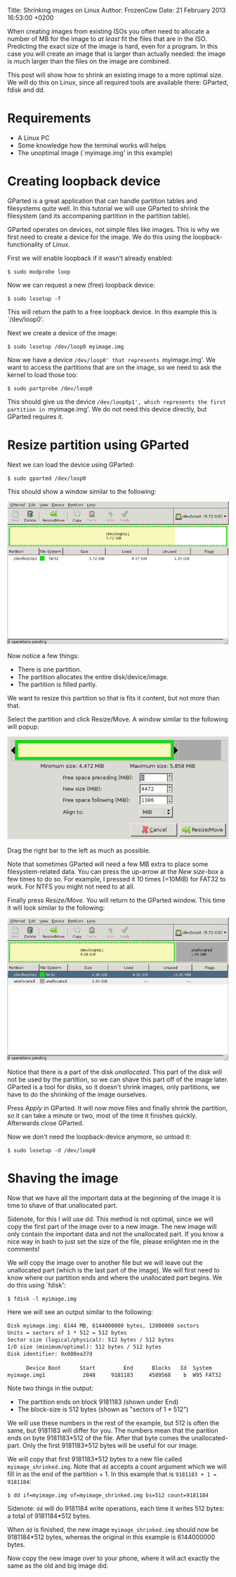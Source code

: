 Title: Shrinking images on Linux
Author: FrozenCow
Date: 21 February 2013 16:53:00 +0200

When creating images from existing ISOs you often need to allocate a number of MB for the image to *at least* fit the files that are in the ISO. Predicting the exact size of the image is hard, even for a program. In this case you will create an image that is larger than actually needed: the image is much larger than the files on the image are combined.

This post will show how to shrink an existing image to a more optimal size. We will do this on Linux, since all required tools are available there: GParted, fdisk and dd.

# Requirements

* A Linux PC
* Some knowledge how the terminal works will helps
* The unoptimal image (`myimage.img' in this example)

# Creating loopback device

GParted is a great application that can handle partition tables and filesystems quite well. In this tutorial we will use GParted to shrink the filesystem (and its accompaning partition in the partition table).

GParted operates on devices, not simple files like images. This is why we first need to create a device for the image. We do this using the loopback-functionality of Linux.

First we will enable loopback if it wasn't already enabled:

    $ sudo modprobe loop

Now we can request a new (free) loopback device:

    $ sudo losetup -f

This will return the path to a free loopback device. In this example this is `/dev/loop0'.

Next we create a device of the image:

    $ sudo losetup /dev/loop0 myimage.img

Now we have a device `/dev/loop0' that represents `myimage.img'. We want to access the partitions that are on the image, so we need to ask the kernel to load those too:

    $ sudo partprobe /dev/loop0

This should give us the device `/dev/loop0p1', which represents the first partition in `myimage.img'. We do not need this device directly, but GParted requires it.

# Resize partition using GParted

Next we can load the device using GParted:

    $ sudo gparted /dev/loop0

This should show a window similar to the following:

<img src="shrinking-images-on-linux/gparted-01.png" class="box" />

Now notice a few things:

* There is one partition.
* The partition allocates the entire disk/device/image.
* The partition is filled partly.

We want to resize this partition so that is fits it content, but not more than that.

Select the partition and click Resize/Move. A window similar to the following will popup:

<img src="shrinking-images-on-linux/gparted-02.png" class="box" />

Drag the right bar to the left as much as possible.

Note that sometimes GParted will need a few MB extra to place some filesystem-related data. You can press the up-arrow at the *New size*-box a few times to do so. For example, I pressed it 10 times (=10MiB) for FAT32 to work. For NTFS you might not need to at all.

Finally press *Resize/Move*. You will return to the GParted window. This time it will look similar to the following:

<img src="shrinking-images-on-linux/gparted-03.png" class="box" />

Notice that there is a part of the disk *unallocated*. This part of the disk will not be used by the partition, so we can shave this part off of the image later. GParted is a tool for disks, so it doesn't shrink images, only partitions, we have to do the shrinking of the image ourselves.

Press *Apply* in GParted. It will now move files and finally shrink the partition, so it can take a minute or two, most of the time it finishes quickly. Afterwards close GParted.

Now we don't need the loopback-device anymore, so unload it:

    $ sudo losetup -d /dev/loop0

# Shaving the image

Now that we have all the important data at the beginning of the image it is time to shave of that unallocated part.

Sidenote, for this I will use dd. This method is not optimal, since we will copy the first part of the image over to a new image. The new image will only contain the important data and not the unallocated part. If you know a nice way in bash to just set the size of the file, please enlighten me in the comments!

We will copy the image over to another file but we will leave out the unallocated part (which is the last part of the image). We will first need to know where our partition ends and where the unallocated part begins. We do this using `fdisk':

    $ fdisk -l myimage.img

Here we will see an output similar to the following:

    Disk myimage.img: 6144 MB, 6144000000 bytes, 12000000 sectors
    Units = sectors of 1 * 512 = 512 bytes
    Sector size (logical/physical): 512 bytes / 512 bytes
    I/O size (minimum/optimal): 512 bytes / 512 bytes
    Disk identifier: 0x000ea37d

          Device Boot      Start         End      Blocks   Id  System
    myimage.img1            2048     9181183     4589568    b  W95 FAT32

Note two things in the output:

* The partition ends on block 9181183 (shown under End)
* The block-size is 512 bytes (shown as "sectors of 1 * 512")

We will use these numbers in the rest of the example, but 512 is often the same, but 9181183 will differ for you. The numbers mean that the parition ends on byte 9181183\*512 of the file. After that byte comes the unallocated-part. Only the first 9181183\*512 bytes will be useful for our image.

We will copy that first 9181183*512 bytes to a new file called `myimage_shrinked.img`. Note that `dd` accepts a count argument which we will fill in as the end of the partition + 1. In this example that is `9181183 + 1 = 9181184`:

    $ dd if=myimage.img of=myimage_shrinked.img bs=512 count=9181184

Sidenote: `dd` will do 9181184 write operations, each time it writes 512 bytes: a total of 9181184\*512 bytes.

When `dd` is finished, the new image `myimage_shrinked.img` should now be 9181184*512 bytes, whereas the original in this example is 6144000000 bytes.

Now copy the new image over to your phone, where it will act exactly the same as the old and big image did.